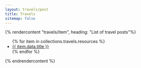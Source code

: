 ```yaml
---
layout: travels/post
title: Travels
sitemap: false
---
```


{% rendercontent "travels/item", heading: "List of travel posts"%}

<ul>
  {% for item in collections.travels.resources %}
    <li>
      <article >
        <a href="{{ item.relative_url }}">{{ item.data.title }}</a>
      </article>
    </li>
  {% endfor %}
</ul>

{% endrendercontent %}
